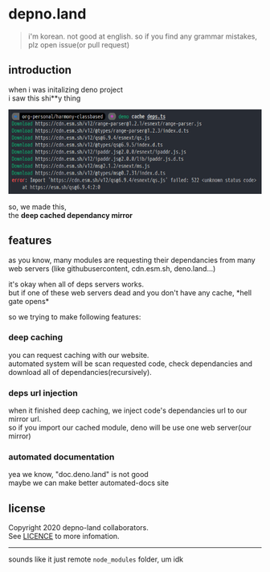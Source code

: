 # depno.land
> i'm korean. not good at english. so if you find any grammar mistakes, plz open issue(or pull request)

## introduction
when i was initalizing deno project\
i saw this shi**y thing

![522 errors on cdn.esm.sh](docs/522esmsh.png)

so, we made this,\
the **deep cached dependancy mirror**

## features
as you know, many modules are requesting their dependancies from many web servers (like githubusercontent, cdn.esm.sh, deno.land...)

it's okay when all of deps servers works.\
but if one of these web servers dead and you don't have any cache, \*hell gate opens\*

so we trying to make following features:
### deep caching
you can request caching with our website.\
automated system will be scan requested code, check dependancies and download all of dependancies(recursively).

### deps url injection
when it finished deep caching, we inject code's dependancies url to our mirror url.\
so if you import our cached module, deno will be use one web server(our mirror)

### automated documentation
yea we know, "doc.deno.land" is not good\
maybe we can make better automated-docs site

## license
Copyright 2020 depno-land collaborators.\
See [LICENCE](LICENSE) to more infomation.

---
sounds like it just remote `node_modules` folder, um idk
